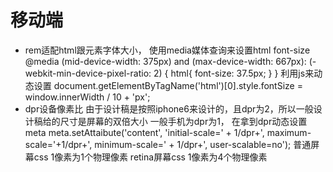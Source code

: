 # 移动端

- rem适配html跟元素字体大小，
  使用media媒体查询来设置html font-size
  @media (mid-device-width: 375px) and (max-device-width: 667px): (-webkit-min-device-pixel-ratio: 2) {
    html{
      font-size: 37.5px;
    }
  }
  利用js来动态设置
  document.getElementByTagName('html')[0].style.fontSize = window.innerWidth / 10 + 'px';
- dpr设备像素比
  由于设计稿是按照iphone6来设计的，且dpr为2，所以一般设计稿给的尺寸是屏幕的双倍大小
  一般手机为dpr为1，
  在拿到dpr动态设置meta
  meta.setAttaibute('content', 'initial-scale=' + 1/dpr+', maximum-scale='+1/dpr+', minimum-scale=' + 1/dpr+', user-scalable=no');
  普通屏幕css 1像素为1个物理像素
  retina屏幕css 1像素为4个物理像素
